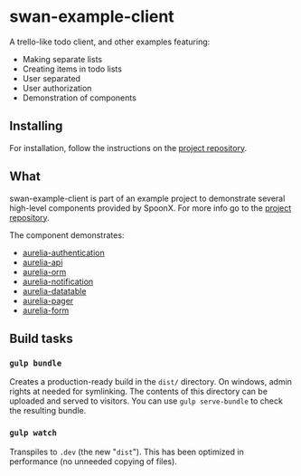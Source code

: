 # swan-example-client

A trello-like todo client, and other examples featuring:

- Making separate lists
- Creating items in todo lists
- User separated
- User authorization
- Demonstration of components

## Installing
For installation, follow the instructions on the [project repository](https://github.com/SpoonX/swan-example).

## What
swan-example-client is part of an example project to demonstrate several high-level components provided by SpoonX. For more info go to the [project repository](https://github.com/SpoonX/swan-example).

The component demonstrates:

- [aurelia-authentication](https://github.com/SpoonX/aurelia-authentication)
- [aurelia-api](https://github.com/SpoonX/aurelia-api)
- [aurelia-orm](https://github.com/SpoonX/aurelia-orm)
- [aurelia-notification](https://github.com/SpoonX/aurelia-notification)
- [aurelia-datatable](https://github.com/SpoonX/aurelia-datatable)
- [aurelia-pager](https://github.com/SpoonX/aurelia-pager)
- [aurelia-form](https://github.com/SpoonX/aurelia-form)

## Build tasks

### `gulp bundle`
Creates a production-ready build in the `dist/` directory. On windows, admin rights at needed for symlinking.
The contents of this directory can be uploaded and served to visitors.
You can use `gulp serve-bundle` to check the resulting bundle.

### `gulp watch`
Transpiles to `.dev` (the new "`dist`"). This has been optimized in performance (no unneeded copying of files).
